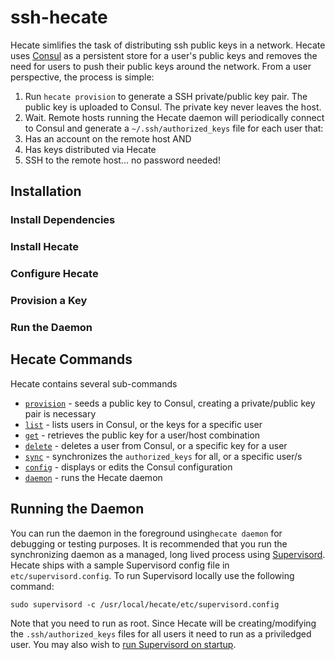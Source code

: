 # ssh-hecate

Hecate simlifies the task of distributing ssh public keys in a network.  Hecate uses [Consul](https://www.consul.io/) as a persistent store for a user's public keys and removes the need for users to push their public keys around the network.  From a user perspective, the process is simple:

1. Run `hecate provision` to generate a SSH private/public key pair.  The public key is uploaded to Consul.  The private key never leaves the host.
2. Wait.  Remote hosts running the Hecate daemon will periodically connect to Consul and generate a `~/.ssh/authorized_keys` file for each user that:
  1. Has an account on the remote host AND
  2. Has keys distributed via Hecate
3. SSH to the remote host... no password needed!

## Installation
### Install Dependencies
### Install Hecate
### Configure Hecate
### Provision a Key
### Run the Daemon

## Hecate Commands
Hecate contains several sub-commands
* [`provision`](https://github.com/ncfritz/ssh-hecate/wiki/provision) - seeds a public key to Consul, creating a private/public key pair is necessary
* [`list`](https://github.com/ncfritz/ssh-hecate/wiki/list) - lists users in Consul, or the keys for a specific user
* [`get`](https://github.com/ncfritz/ssh-hecate/wiki/get) - retrieves the public key for a user/host combination
* [`delete`](https://github.com/ncfritz/ssh-hecate/wiki/delete) - deletes a user from Consul, or a specific key for a user
* [`sync`](https://github.com/ncfritz/ssh-hecate/wiki/sync) - synchronizes the `authorized_keys` for all, or a specific user/s
* [`config`](https://github.com/ncfritz/ssh-hecate/wiki/config) - displays or edits the Consul configuration
* [`daemon`](https://github.com/ncfritz/ssh-hecate/wiki/daemon) - runs the Hecate daemon

## Running the Daemon
You can run the daemon in the foreground using`hecate daemon` for debugging or testing purposes.  It is recommended that you run the synchronizing daemon as a managed, long lived process using [Supervisord](http://supervisord.org/).  Hecate ships with a sample Supervisord config file in `etc/supervisord.config`.  To run Supervisord locally use the following command:

```
sudo supervisord -c /usr/local/hecate/etc/supervisord.config 
```

Note that you need to run as root.  Since Hecate will be creating/modifying the `.ssh/authorized_keys` files for all users it need to run as a priviledged user.  You may also wish to [run Supervisord on startup](http://supervisord.org/running.html#running-supervisord-automatically-on-startup).

